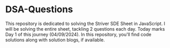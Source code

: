 # DSA-Questions
This repository is dedicated to solving the Striver SDE Sheet in JavaScript. I will be solving the entire sheet, tackling 2 questions each day. Today marks Day 1 of this journey (04/09/2024). In this repository, you'll find code solutions along with solution blogs, if available.
